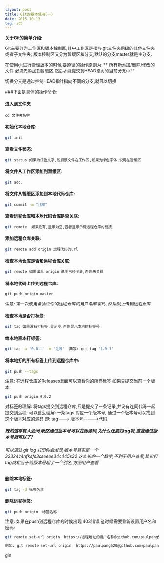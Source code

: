 ```yaml
---
layout: post
title: Git的基本使用(一)
date: 2015-10-13
tag: iOS
---
```


<strong> 关于Git的简单介绍: </strong>

Git主要分为工作区和版本控制区,其中工作区是指与.git文件夹同级的其他文件夹或者子文件夹; 版本控制区又分为暂缓区和分支,默认的分支master就是主分支.

在使用git进行管理版本的时候,要遵循的操作原则为: ** 所有新添加/删除/修改的文件 必须先添加到暂缓区,然后才能提交到HEAD指向的当前分支中**

切换分支是通过控制HEAD指针指向不同的分支,就可以切换

###下面是具体的操作命令:

#### 进入到文件夹

	cd 文件夹名字
	
#### 初始化本地仓库:
```bash
git init
```
	 
#### 查看文件状态: 

```bash
git status 如果为红色文字,说明该文件在工作区,如果为绿色字体,说明在暂缓区
```

	
#### 将文件从工作区添加到暂缓区:
```bash
git add.
```
	
#### 将文件从暂缓区添加到本地代码仓库: 

```bash
git commit -m "注释"
```
	
#### 查看远程仓库和本地代码仓库是否关联:
```bash
git remote  如果没有,显示为空,否者显示的有远程仓库的链接
```
	 
#### 添加远程仓库关联: 
```bash
git remote add origin 远程代码的url
```

#### 检查本地仓库是否和远程仓库关联: 
```bash
git remote 如果出现 origin 说明已经关联,否则未关联
```

#### 将本地代码上传到远程仓库: 
	git push origin master
注意: 第一次使用会验证你的远程仓库的用户名和密码, 然后就上传到远程仓库
	
#### 检查本地是否打标签: 
```bash
git tag 如果没有打标签,显示空,否则显示本地的标签号
```
#### 给本地版本打标签: 
```bash
git tag -a '0.0.1' -m '注释'  简写: git tag '0.0.1'
```

#### 将本地打的所有标签上传到远程仓库中: 
```bash
git push --tags
```
注意: 在远程仓库的Releases里面可以查看你的所有标签  如果只提交当前一个版本: 
```bash
git push origin 0.0.2
```
对标签的理解: 将tags提交到远程仓库,只是提交了一条记录,并没有连同代码一起提交到远程; 可以这么理解: 一条tags 对应一个版本号, 通过一个版本号可以找到这个版本对应的源码 即: tag---> 版本号----->代码.  
	
##### 既然这样有人会问,既然通过版本号可以找到源码,为什么还要打tag呢,直接通过版本号就可以了?
###### 可以通过 git log 打印你会发现,版本号其实是一个3232424nfksfs3dseeee344445s32 这么长的一个数字,不利于用户查看,其实打tag就相当于给版本号起了一个别名,方面用户查看.
	
#### 删除本地标签: 
```bash
git tag -d 标签名称
```
#### 删除远程标签: 
```bash
git push origin :标签名称
```

注意: 如果在push到远程仓库的时候出现 403错误 这时候需要重新设置用户名和密码:

```bash
git remote set-url origin  https://远程地址的用户名称@github.com/paulpang520/test.git

例如:	git remote set-url origin  https://paulpang520@github.com/paulpang520/test.git

```

	

	  
	
		
	

	

	
gin
